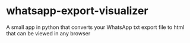 # whatsapp-export-visualizer
A small app in python that converts your WhatsApp txt export file to html that can be viewed in any browser
